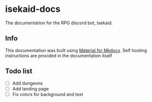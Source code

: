 # isekaid-docs
The documentation for the RPG discord bot, Isekaid.

## Info
This documentation was built using [Material for Mkdocs](https://squidfunk.github.io/mkdocs-materials/). Self hosting instructions are provided in the documentation itself

## Todo list
- [ ] Add dungeons
- [ ] Add landing page
- [ ] Fix colors for background and text

